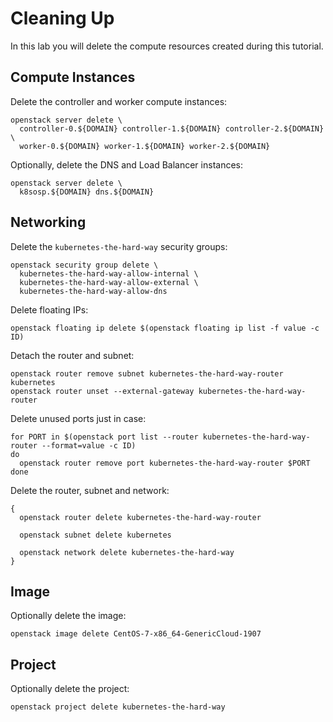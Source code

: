 # Cleaning Up

In this lab you will delete the compute resources created during this tutorial.

## Compute Instances

Delete the controller and worker compute instances:

```
openstack server delete \
  controller-0.${DOMAIN} controller-1.${DOMAIN} controller-2.${DOMAIN} \
  worker-0.${DOMAIN} worker-1.${DOMAIN} worker-2.${DOMAIN}
```

Optionally, delete the DNS and Load Balancer instances:

```
openstack server delete \
  k8sosp.${DOMAIN} dns.${DOMAIN}
```

## Networking

Delete the `kubernetes-the-hard-way` security groups:

```
openstack security group delete \
  kubernetes-the-hard-way-allow-internal \
  kubernetes-the-hard-way-allow-external \
  kubernetes-the-hard-way-allow-dns
```

Delete floating IPs:

```
openstack floating ip delete $(openstack floating ip list -f value -c ID)
```

Detach the router and subnet:

```
openstack router remove subnet kubernetes-the-hard-way-router kubernetes
openstack router unset --external-gateway kubernetes-the-hard-way-router
```

Delete unused ports just in case:

```
for PORT in $(openstack port list --router kubernetes-the-hard-way-router --format=value -c ID)
do
  openstack router remove port kubernetes-the-hard-way-router $PORT
done
```

Delete the router, subnet and network:

```
{
  openstack router delete kubernetes-the-hard-way-router

  openstack subnet delete kubernetes

  openstack network delete kubernetes-the-hard-way
}
```

## Image

Optionally delete the image:

```
openstack image delete CentOS-7-x86_64-GenericCloud-1907
```

## Project

Optionally delete the project:

```
openstack project delete kubernetes-the-hard-way
```
